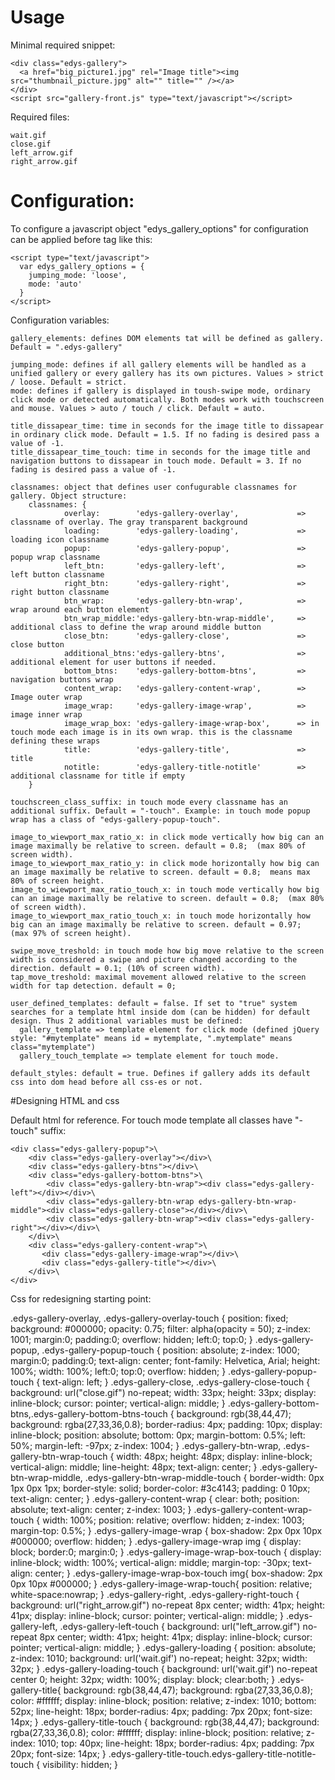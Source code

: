 # Usage

Minimal required snippet:

    <div class="edys-gallery">
      <a href="big_picture1.jpg" rel="Image title"><img src="thumbnail_picture.jpg" alt="" title="" /></a>
    </div>
    <script src="gallery-front.js" type="text/javascript"></script>

Required files:

    wait.gif
    close.gif
    left_arrow.gif
    right_arrow.gif

# Configuration:

To configure a javascript object "edys_gallery_options" for configuration can be applied before <script src="gallery-front.js" type="text/javascript"> </script> tag  like this:

    <script type="text/javascript">
      var edys_gallery_options = {
        jumping_mode: 'loose',
        mode: 'auto'
      }
    </script>

Configuration variables:

    gallery_elements: defines DOM elements tat will be defined as gallery. Default = ".edys-gallery"
    
    jumping_mode: defines if all gallery elements will be handled as a unified gallery or every gallery has its own pictures. Values > strict / loose. Default = strict.
    mode: defines if gallery is displayed in toush-swipe mode, ordinary click mode or detected automatically. Both modes work with touchscreen and mouse. Values > auto / touch / click. Default = auto.
    
    title_dissapear_time: time in seconds for the image title to dissapear in ordinary click mode. Default = 1.5. If no fading is desired pass a value of -1.
    title_dissapear_time_touch: time in seconds for the image title and navigation buttons to dissapear in touch mode. Default = 3. If no fading is desired pass a value of -1.
    
    classnames: object that defines user confugurable classnames for gallery. Object structure: 
        classnames: {
                overlay:        'edys-gallery-overlay',             => classname of overlay. The gray transparent background
                loading:        'edys-gallery-loading',             => loading icon classname
                popup:          'edys-gallery-popup',               => popup wrap classname
                left_btn:       'edys-gallery-left',                => left button classname
                right_btn:      'edys-gallery-right',               => right button classname
                btn_wrap:       'edys-gallery-btn-wrap',            => wrap around each button element
                btn_wrap_middle:'edys-gallery-btn-wrap-middle',     => additional class to define the wrap around middle button
                close_btn:      'edys-gallery-close',               => close button
                additional_btns:'edys-gallery-btns',                => additional element for user buttons if needed. 
                bottom_btns:    'edys-gallery-bottom-btns',         => navigation buttons wrap
                content_wrap:   'edys-gallery-content-wrap',        => Image outer wrap
                image_wrap:     'edys-gallery-image-wrap',          => image inner wrap
                image_wrap_box: 'edys-gallery-image-wrap-box',      => in touch mode each image is in its own wrap. this is the classname defining these wraps
                title:          'edys-gallery-title',               => title
                notitle:        'edys-gallery-title-notitle'        => additional classname for title if empty
        }
        
    touchscreen_class_suffix: in touch mode every classname has an additional suffix. Default = "-touch". Example: in touch mode popup wrap has a class of "edys-gallery-popup-touch".
    
    image_to_wiewport_max_ratio_x: in click mode vertically how big can an image maximally be relative to screen. default = 0.8;  (max 80% of screen width).
    image_to_wiewport_max_ratio_y: in click mode horizontally how big can an image maximally be relative to screen. default = 0.8;  means max 80% of screen height.  
    image_to_wiewport_max_ratio_touch_x: in touch mode vertically how big can an image maximally be relative to screen. default = 0.8;  (max 80% of screen width).
    image_to_wiewport_max_ratio_touch_x: in touch mode horizontally how big can an image maximally be relative to screen. default = 0.97;  (max 97% of screen height).

    swipe_move_treshold: in touch mode how big move relative to the screen width is considered a swipe and picture changed according to the direction. default = 0.1; (10% of screen width).
    tap_move_treshold: maximal movement allowed relative to the screen width for tap detection. default = 0;
    
    user_defined_templates: default = false. If set to "true" system searches for a template html inside dom (can be hidden) for default design. Thus 2 additional variables must be defined:
      gallery_template => template element for click mode (defined jQuery style: "#mytemplate" means id = mytemplate, ".mytemplate" means class="mytemplate")
      gallery_touch_template => template element for touch mode.
    
    default_styles: default = true. Defines if gallery adds its default css into dom head before all css-es or not.
    
    
#Designing HTML and css
      
Default html for reference. For touch mode template all classes have "-touch" suffix:

    <div class="edys-gallery-popup">\
        <div class="edys-gallery-overlay"></div>\
        <div class="edys-gallery-btns"></div>\
        <div class="edys-gallery-bottom-btns">\
            <div class="edys-gallery-btn-wrap"><div class="edys-gallery-left"></div></div>\
            <div class="edys-gallery-btn-wrap edys-gallery-btn-wrap-middle"><div class="edys-gallery-close"></div></div>\
            <div class="edys-gallery-btn-wrap"><div class="edys-gallery-right"></div></div>\
        </div>\
        <div class="edys-gallery-content-wrap">\
           <div class="edys-gallery-image-wrap"></div>\
           <div class="edys-gallery-title"></div>\
        </div>\
    </div>

Css for redesigning starting point:

  .edys-gallery-overlay, .edys-gallery-overlay-touch {
    position: fixed;
    background: #000000;
    opacity: 0.75;
    filter: alpha(opacity = 50);
    z-index: 1001;
    margin:0; padding:0;
    overflow: hidden;
    left:0; top:0;
  }
  .edys-gallery-popup, .edys-gallery-popup-touch {
    position: absolute;
    z-index: 1000;
    margin:0; padding:0;
    text-align: center;
    font-family: Helvetica, Arial;
    height: 100%;
    width: 100%;
    left:0; top:0;
    overflow: hidden;
  }
  .edys-gallery-popup-touch {
    text-align: left;
  }
  .edys-gallery-close, .edys-gallery-close-touch {
    background: url("close.gif") no-repeat;
    width: 33px;
    height: 33px;
    display: inline-block;
    cursor: pointer;
    vertical-align: middle;
  }
  .edys-gallery-bottom-btns,.edys-gallery-bottom-btns-touch {
    background: rgb(38,44,47);
    background: rgba(27,33,36,0.8);
    border-radius: 4px;
    padding: 10px;
    display: inline-block;
    position: absolute;
    bottom: 0px;
    margin-bottom: 0.5%;
    left: 50%;
    margin-left: -97px;
    z-index: 1004;
  }
  .edys-gallery-btn-wrap, .edys-gallery-btn-wrap-touch {
    width: 48px; height: 48px;
    display: inline-block;
    vertical-align: middle;
    line-height: 48px;
    text-align: center;
  }
  .edys-gallery-btn-wrap-middle, .edys-gallery-btn-wrap-middle-touch {
    border-width: 0px 1px 0px 1px;
    border-style: solid;
    border-color: #3c4143;
    padding: 0 10px;
    text-align: center;
  }
  .edys-gallery-content-wrap {
    clear: both;
    position: absolute;
    text-align: center;
    z-index: 1003;
  }
  .edys-gallery-content-wrap-touch {
    width: 100%;
    position: relative;
    overflow: hidden;
    z-index: 1003;
    margin-top: 0.5%;
  }
  .edys-gallery-image-wrap {
    box-shadow: 2px 0px 10px #000000;
    overflow: hidden;
  }
  .edys-gallery-image-wrap img {
    display: block;
    border:0;
    margin:0;
  }
  .edys-gallery-image-wrap-box-touch {
    display: inline-block;
    width: 100%;
    vertical-align: middle;
    margin-top: -30px;
    text-align: center;
  }
  .edys-gallery-image-wrap-box-touch img{
    box-shadow: 2px 0px 10px #000000;
  }
  .edys-gallery-image-wrap-touch{
    position: relative;
    white-space:nowrap;
  }
  .edys-gallery-right, .edys-gallery-right-touch {
    background: url("right_arrow.gif") no-repeat 8px center;
    width: 41px;
    height: 41px;
    display: inline-block;
    cursor: pointer;
    vertical-align: middle;
  }
  .edys-gallery-left, .edys-gallery-left-touch {
    background: url("left_arrow.gif") no-repeat 8px center;
    width: 41px;
    height: 41px;
    display: inline-block;
    cursor: pointer;
    vertical-align: middle;
  }
  .edys-gallery-loading {
    position: absolute;
    z-index: 1010;
    background: url('wait.gif') no-repeat;
    height: 32px;
    width: 32px;
  }
  .edys-gallery-loading-touch {
    background: url('wait.gif') no-repeat center 0;
    height: 32px;
    width: 100%;
    display: block;
    clear:both;
  }
  .edys-gallery-title{
    background: rgb(38,44,47);
    background: rgba(27,33,36,0.8);
    color: #ffffff;
    display: inline-block;
    position: relative;
    z-index: 1010;
    bottom: 52px;
    line-height: 18px;
    border-radius: 4px;
    padding: 7px 20px;
    font-size: 14px;
  }
  .edys-gallery-title-touch {
    background: rgb(38,44,47);
    background: rgba(27,33,36,0.8);
    color: #ffffff;
    display: inline-block;
    position: relative;
    z-index: 1010;
    top: 40px;
    line-height: 18px;
    border-radius: 4px;
    padding: 7px 20px;
    font-size: 14px;
  }
  .edys-gallery-title-touch.edys-gallery-title-notitle-touch {
    visibility: hidden;
  }
    